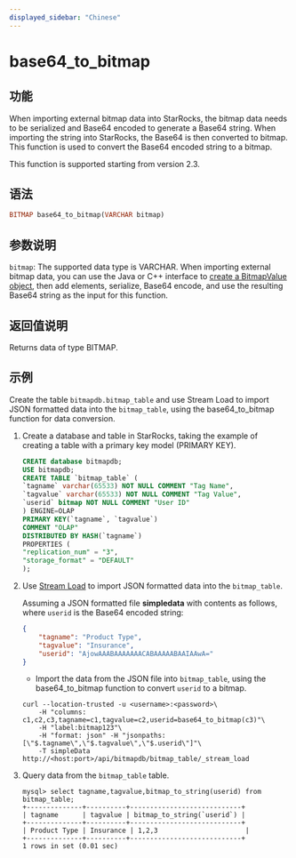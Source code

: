 ```yaml
---
displayed_sidebar: "Chinese"
---
```


# base64_to_bitmap

## 功能

When importing external bitmap data into StarRocks, the bitmap data needs to be serialized and Base64 encoded to generate a Base64 string. When importing the string into StarRocks, the Base64 is then converted to bitmap.
This function is used to convert the Base64 encoded string to a bitmap.

This function is supported starting from version 2.3.

## 语法

```Haskell
BITMAP base64_to_bitmap(VARCHAR bitmap)
```

## 参数说明

`bitmap`: The supported data type is VARCHAR. When importing external bitmap data, you can use the Java or C++ interface to [create a BitmapValue object](https://github.com/StarRocks/starrocks/blob/main/fe/spark-dpp/src/test/java/com/starrocks/load/loadv2/dpp/BitmapValueTest.java), then add elements, serialize, Base64 encode, and use the resulting Base64 string as the input for this function.

## 返回值说明

Returns data of type BITMAP.

## 示例

Create the table `bitmapdb.bitmap_table` and use Stream Load to import JSON formatted data into the `bitmap_table`, using the base64_to_bitmap function for data conversion.

1. Create a database and table in StarRocks, taking the example of creating a table with a primary key model (PRIMARY KEY).

    ```SQL
    CREATE database bitmapdb;
    USE bitmapdb;
    CREATE TABLE `bitmap_table` (
    `tagname` varchar(65533) NOT NULL COMMENT "Tag Name",
    `tagvalue` varchar(65533) NOT NULL COMMENT "Tag Value",
    `userid` bitmap NOT NULL COMMENT "User ID"
    ) ENGINE=OLAP
    PRIMARY KEY(`tagname`, `tagvalue`)
    COMMENT "OLAP"
    DISTRIBUTED BY HASH(`tagname`)
    PROPERTIES (
    "replication_num" = "3",
    "storage_format" = "DEFAULT"
    );
    ```

2. Use [Stream Load](../../../sql-reference/sql-statements/data-manipulation/STREAM_LOAD.md) to import JSON formatted data into the `bitmap_table`.

    Assuming a JSON formatted file **simpledata** with contents as follows, where `userid` is the Base64 encoded string:

    ```JSON
    {
        "tagname": "Product Type",
        "tagvalue": "Insurance",
        "userid": "AjowAAABAAAAAAACABAAAAABAAIAAwA="
    }
    ```

    - Import the data from the JSON file into `bitmap_table`, using the base64_to_bitmap function to convert `userid` to a bitmap.

    ```Plain Text
    curl --location-trusted -u <username>:<password>\
        -H "columns: c1,c2,c3,tagname=c1,tagvalue=c2,userid=base64_to_bitmap(c3)"\
        -H "label:bitmap123"\
        -H "format: json" -H "jsonpaths: [\"$.tagname\",\"$.tagvalue\",\"$.userid\"]"\
        -T simpleData http://<host:port>/api/bitmapdb/bitmap_table/_stream_load
    ```

3. Query data from the `bitmap_table` table.

    ```Plain Text
    mysql> select tagname,tagvalue,bitmap_to_string(userid) from bitmap_table;
    +--------------+----------+----------------------------+
    | tagname      | tagvalue | bitmap_to_string(`userid`) |
    +--------------+----------+----------------------------+
    | Product Type | Insurance | 1,2,3                      |
    +--------------+----------+----------------------------+
    1 rows in set (0.01 sec)
    ```